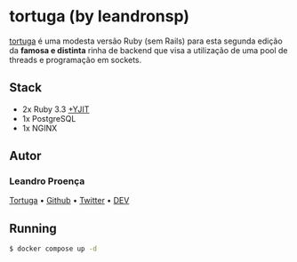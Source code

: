# tortuga (by leandronsp)

[tortuga](https://github.com/leandronsp/tortuga) é uma modesta versão Ruby (sem Rails) para esta segunda edição da **famosa e distinta** rinha de backend que visa a utilização de uma pool de threads e programação em sockets.

## Stack

* 2x Ruby 3.3 [+YJIT](https://shopify.engineering/ruby-yjit-is-production-ready)
* 1x PostgreSQL
* 1x NGINX

## Autor

### Leandro Proença

[Tortuga](https://github.com/leandronsp/tortuga) • [Github](https://github.com/leandronsp) • [Twitter](https://twitter.com/leandronsp) • [DEV](https://dev.to/leandronsp)

## Running

```bash
$ docker compose up -d
```
